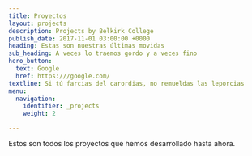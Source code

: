 ```yaml
---
title: Proyectos
layout: projects
description: Projects by Belkirk College
publish_date: 2017-11-01 03:00:00 +0000
heading: Estas son nuestras últimas movidas
sub_heading: A veces lo traemos gordo y a veces fino
hero_button:
  text: Google
  href: https:///google.com/
textline: Si tú farcias del carordias, no remueldas las leporcias
menu:
  navigation:
    identifier: _projects
    weight: 2

---
```

Estos son todos los proyectos que hemos desarrollado hasta ahora.